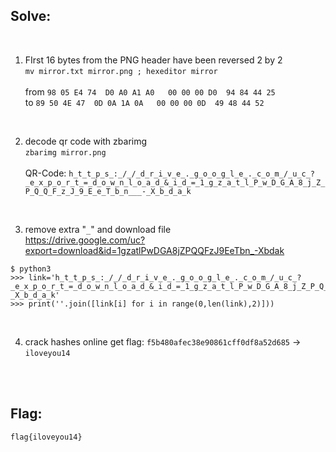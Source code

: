 ## Solve:
<br>

1. FIrst 16 bytes from the PNG header have been reversed 2 by 2 <br>
  `mv mirror.txt mirror.png ; hexeditor mirror`<br><br>
  from `98 05 E4 74  D0 A0 A1 A0   00 00 00 D0  94 84 44 25`<br>
  to   `89 50 4E 47  0D 0A 1A 0A   00 00 00 0D  49 48 44 52`

<br>

2. decode qr code with zbarimg<br>
  `zbarimg mirror.png`<br><br>
  QR-Code: `h_t_t_p_s_:_/_/_d_r_i_v_e_._g_o_o_g_l_e_._c_o_m_/_u_c_?_e_x_p_o_r_t_=_d_o_w_n_l_o_a_d_&_i_d_=_1_g_z_a_t_l_P_w_D_G_A_8_j_Z_P_Q_Q_F_z_J_9_E_e_T_b_n___-_X_b_d_a_k`

<br>

3. remove extra "`_`" and download file  
https://drive.google.com/uc?export=download&id=1gzatlPwDGA8jZPQQFzJ9EeTbn_-Xbdak<br>
```python3
$ python3
>>> link='h_t_t_p_s_:_/_/_d_r_i_v_e_._g_o_o_g_l_e_._c_o_m_/_u_c_?_e_x_p_o_r_t_=_d_o_w_n_l_o_a_d_&_i_d_=_1_g_z_a_t_l_P_w_D_G_A_8_j_Z_P_Q_Q_F_z_J_9_E_e_T_b_n___-_X_b_d_a_k'
>>> print(''.join([link[i] for i in range(0,len(link),2)]))
```
<br>

4. crack hashes online 
  get flag: `f5b480afec38e90861cff0df8a52d685` -> `iloveyou14`

<br><br>

## Flag:
`flag{iloveyou14}`
